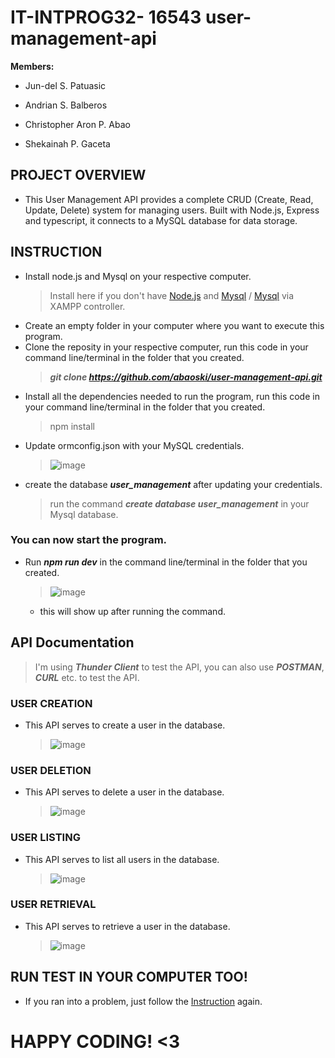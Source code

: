 # IT-INTPROG32- 16543 user-management-api
**Members:** 
- Jun-del S. Patuasic 
* Andrian S. Balberos
+ Christopher Aron P. Abao
- Shekainah P. Gaceta

## PROJECT OVERVIEW
- This User Management API provides a complete CRUD (Create, Read, Update, Delete) system for managing users. Built with Node.js, Express and typescript, it connects to a MySQL database for data storage.
## INSTRUCTION
- Install node.js and Mysql on your respective computer.
  > Install here if you don't have [Node.js](https://nodejs.org/en/download) and [Mysql](https://www.mysql.com/downloads/) / [Mysql](https://www.apachefriends.org/download.html) via XAMPP controller.
- Create an empty folder in your computer where you want to execute this program.
- Clone the reposity in your respective computer, run this code in your command line/terminal in the folder that you created.
  > **_git clone https://github.com/abaoski/user-management-api.git_**
- Install all the dependencies needed to run the program, run this code in your command line/terminal in the folder that you created.
  > npm install
- Update ormconfig.json with your MySQL credentials.
  > ![image](https://github.com/user-attachments/assets/5e34685f-f9b5-4d7f-83b7-4b89de4dcdf6)
- create the database **_user_management_** after updating your credentials.
  > run the command **_create database user_management_** in your Mysql database.
### You can now start the program.
- Run **_npm run dev_** in the command line/terminal in the folder that you created.
  > ![image](https://github.com/user-attachments/assets/549faf27-2be7-4ce1-88db-7c98a8934bb4)
    - this will show up after running the command.
## API Documentation
   > I'm using **_Thunder Client_** to test the API, you can also use **_POSTMAN_**, **_CURL_** etc. to test the API.
### USER CREATION
- This API serves to create a user in the database.
  > ![image](https://github.com/user-attachments/assets/3a00ed64-db40-4527-ad0a-f3007816024c)
### USER DELETION
- This API serves to delete a user in the database.
  > ![image](https://github.com/user-attachments/assets/683529bd-0163-41cb-9c4e-5a4e9eb353d7)
### USER LISTING
- This API serves to list all users in the database.
  > ![image](https://github.com/user-attachments/assets/fc9755ca-e3d4-41a3-8a3e-6207dc0ee2a8)
### USER RETRIEVAL
- This API serves to retrieve a user in the database.
  > ![image](https://github.com/user-attachments/assets/a4e10247-b76c-446b-a4c3-bb6b7600baef)
## RUN TEST IN YOUR COMPUTER TOO!
- If you ran into a problem, just follow the [Instruction](https://github.com/abaoski/user-management-api/blob/main/README.md#instruction) again.
# HAPPY CODING! <3







